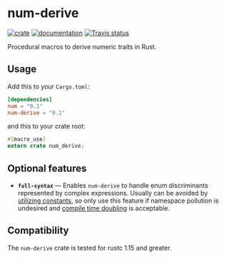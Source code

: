 # num-derive

[![crate](https://img.shields.io/crates/v/num-derive.svg)](https://crates.io/crates/num-derive)
[![documentation](https://docs.rs/num-derive/badge.svg)](https://docs.rs/num-derive)
[![Travis status](https://travis-ci.org/rust-num/num-derive.svg?branch=master)](https://travis-ci.org/rust-num/num-derive)

Procedural macros to derive numeric traits in Rust.

## Usage

Add this to your `Cargo.toml`:

```toml
[dependencies]
num = "0.1"
num-derive = "0.1"
```

and this to your crate root:

```rust
#[macro_use]
extern crate num_derive;
```

## Optional features

- **`full-syntax`** — Enables `num-derive` to handle enum discriminants
  represented by complex expressions. Usually can be avoided by
  [utilizing constants], so only use this feature if namespace pollution is
  undesired and [compile time doubling] is acceptable.

[utilizing constants]: https://github.com/rust-num/num-derive/pull/3#issuecomment-359044704
[compile time doubling]: https://github.com/rust-num/num-derive/pull/3#issuecomment-359172588

## Compatibility

The `num-derive` crate is tested for rustc 1.15 and greater.
